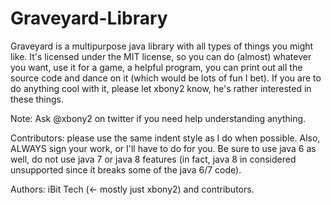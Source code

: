 Graveyard-Library
=================

Graveyard is a multipurpose java library with all types of things you might like. It's licensed under the MIT license, so you can do (almost) whatever you want, use it for a game, a helpful program, you can print out all the source code and dance on it (which would be lots of fun I bet). If you are to do anything cool with it, please let xbony2 know, he's rather interested in these things.

Note: Ask @xbony2 on twitter if you need help understanding anything. 

Contributors: please use the same indent style as I do when possible. Also, ALWAYS sign your work, or I'll have to do for you. Be sure to use java 6 as well, do not use java 7 or java 8 features (in fact, java 8 in considered unsupported since it breaks some of the java 6/7 code).

Authors: iBit Tech (<- mostly just xbony2) and contributors.
